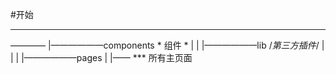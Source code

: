 #开始


******
 ————
|——————components * 组件 *
|
|
|——————lib  /*第三方插件*/
|
|
|
|——————pages 
         |
         |—— *** 所有主页面